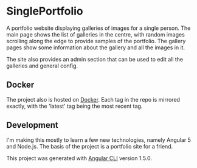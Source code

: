 # SinglePortfolio
A portfolio website displaying galleries of images for a single person. The main page shows the list of galleries in the centre, with random images scrolling along the edge to provide samples of the portfolio. The gallery pages show some information about the gallery and all the images in it.

The site also provides an admin section that can be used to edit all the galleries and general config.

## Docker
The project also is hosted on [Docker](https://hub.docker.com/r/gorea235/single-portfolio/). Each tag in the repo is mirrored exactly, with the 'latest' tag being the most recent tag.

## Development
I'm making this mostly to learn a few new technologies, namely Angular 5 and Node.js. The basis of the project is a portfolio site for a friend.

This project was generated with [Angular CLI](https://github.com/angular/angular-cli) version 1.5.0.
